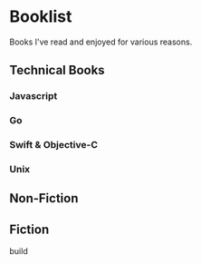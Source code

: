 # Booklist

Books I've read and enjoyed for various reasons.


## Technical Books

### Javascript

### Go

### Swift & Objective-C

### Unix

## Non-Fiction

## Fiction

build
